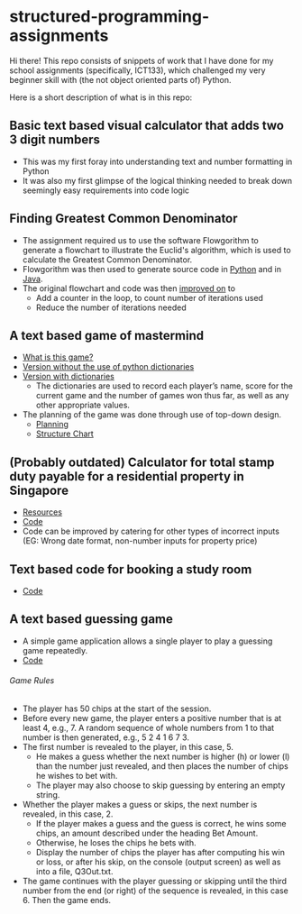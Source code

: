 # structured-programming-assignments

Hi there! This repo consists of snippets of work that I have done for my school assignments (specifically, ICT133), which challenged my very beginner skill with (the not object oriented parts of) Python.

Here is a short description of what is in this repo:
## Basic text based visual calculator that adds two 3 digit numbers
- This was my first foray into understanding text and number formatting in Python
- It was also my first glimpse of the logical thinking needed to break down seemingly easy requirements into code logic

## Finding Greatest Common Denominator 
- The assignment required us to use the software Flowgorithm to generate a flowchart to illustrate the Euclid's algorithm, which is used to calculate the Greatest Common Denominator.
- Flowgorithm was then used to generate source code in [Python](Jul_2018_Structured_Programming/greatest_common_denominator.py) and in [Java](Jul_2018_Structured_Programming/greatest_common_denominator.java).
- The original flowchart and code was then [improved on](Jul_2018_Structured_Programming/greatest_common_denominator_improved.py) to
  - Add a counter in the loop, to count number of iterations used 
  - Reduce the number of iterations needed 

## A text based game of mastermind
- [What is this game?](https://en.wikipedia.org/wiki/Mastermind_(board_game))
- [Version without the use of python dictionaries](Jul_2018_Structured_Programming/mastermind_game/mastermind_game.py)
- [Version with dictionaries](Jul_2018_Structured_Programming/mastermind_game/mastermind_game_dict.py)
  - The dictionaries are used to record each player’s name, score for the current game and the number of games won thus far, as well as any other appropriate values.
- The planning of the game was done through use of top-down design.
  - [Planning](Jul_2018_Structured_Programming/mastermind_game/mastermind_game_planning.txt)
  - [Structure Chart](Jul_2018_Structured_Programming/mastermind_game/mastermind_structure_chart.png)

## (Probably outdated) Calculator for total stamp duty payable for a residential property in Singapore
- [Resources](https://propertynet.sg/what-is-stamp-duty/)
- [Code](Jul_2018_Structured_Programming/stamp_duty_calculator.py)
- Code can be improved by catering for other types of incorrect inputs (EG: Wrong date format, non-number inputs for property price)

## Text based code for booking a study room
- [Code](Jul_2018_Structured_Programming/study_room_booking.py)

## A text based guessing game
- A simple game application allows a single player to play a guessing game repeatedly.
- [Code](Jul_2018_Structured_Programming/guessing_game.py)

###### Game Rules
- The player has 50 chips at the start of the session.
- Before every new game, the player enters a positive number that is at least 4, e.g., 7.
A random sequence of whole numbers from 1 to that number is then generated, e.g., 5 2 4 1 6 7 3.
- The first number is revealed to the player, in this case, 5.
  - He makes a guess whether the next number is higher (h) or lower (l) than the number just revealed, and then places the number of chips he wishes to bet with.
  - The player may also choose to skip guessing by entering an empty string.
- Whether the player makes a guess or skips, the next number is revealed, in this case, 2.
  - If the player makes a guess and the guess is correct, he wins some chips, an amount described under the heading Bet Amount.
  - Otherwise, he loses the chips he bets with.
  - Display the number of chips the player has after computing his win or loss, or after his skip, on the console (output screen) as well as into a file, Q3Out.txt.
- The game continues with the player guessing or skipping until the third number from the end (or right) of the sequence is revealed, in this case 6. Then the game ends.


